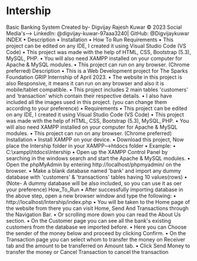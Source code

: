 # Intership
Basic Banking System
Created by-  Digvijay Rajesh Kuwar © 2023
Social Media's--> 
LinkedIn: @digvijay-kuwar-97aaa3240| 
GitHub: @Digvijaykuwar
INDEX
•	Description
•	Installation
•	How To Run
Requirements
•	This project can be edited on any IDE, I created it using Visual Studio Code (VS Code)
•	This project was made with the help of HTML, CSS, Bootstrap (5.3), MySQL, PHP.
•	You will also need XAMPP installed on your computer for Apache & MySQL modules.
•	This project can run on any browser. (Chrome preferred)
Description
•	This is a Web Development project for The Sparks Foundation GRIP Internship of April 2023.
•	The website in this project is also Responsive, it means it can run on any browser and also it is mobile/tablet compatible.
•	This project includes 2 main tables 'customers' and 'transaction' which contain their respective details.
•	I also have included all the images used in this project. (you can change them according to your preference)
•	Requirements
•	This project can be edited on any IDE, I created it using Visual Studio Code (VS Code)
•	This project was made with the help of HTML, CSS, Bootstrap (5.3), MySQL, PHP.
•	You will also need XAMPP installed on your computer for Apache & MySQL modules.
•	This project can run on any browser. (Chrome preferred)
Installation
•	Install XAMPP on your device.
•	Download this project, Now place the Intership folder in your XAMPP-->htdocs folder
•	Example:
•	C:\xampp\htdocs\Intership
•	Open up the XAMPP Control Panel by searching in the windows search and start the Apache & MySQL modules.
•	Open the phpMyAdmin by entering http://localhost/phpmyadmin/ on the browser.
•	Make a blank database named 'bank' and import any dummy database with 'customers' & 'transactions' tables having 10 values(rows)
•	(Note- A dummy database will be also included, so you can use it as oer your preference)
How_To_Run
•	After successfully importing database in the above step, open a new browser window and type the following:
•	http://localhost/Intership/index.php 
•	You will be taken to the Home page of the website from there you can visit Home, Send And Transactions through the Navigation Bar.
•	Or scrolling more down you can read the About Us section.
•	On the Customer page you can see all the bank's existing customers from the database we imported before.
•	Here you can Choose the sender of the money below and proceed by clicking Confirm.
•	On the Transaction page you can select whom to transfer the money on Receiver tab and the amount to be transferred on Amount tab.
•	Click Send Money to transfer the money or Cancel Transaction to cancel the transaction
